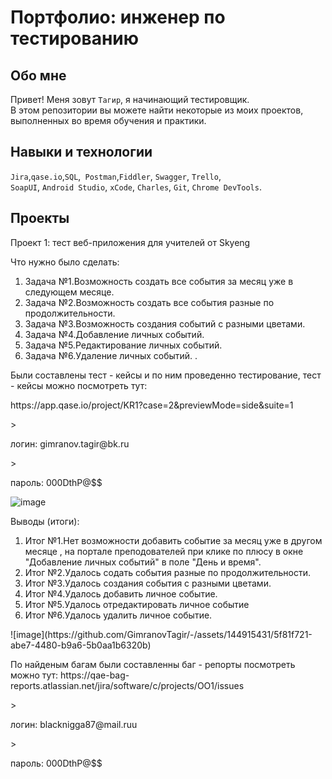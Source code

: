 # Портфолио: инженер по тестированию

## Обо мне 

Привет! Меня зовут ``Тагир``, я начинающий тестировщик. <br>
В этом репозитории вы можете найти некоторые из моих проектов, выполненных во время обучения и практики.
<br>

## Навыки и технологии
``Jira``,``qase.io``,``SQL``,`` Postman``,``Fiddler``, ``Swagger``, ``Trello``, <br>
``SoapUI``, ``Android Studio``, ``xCode``, ``Charles``, ``Git``, ``Chrome DevTools``.




## Проекты

<p> Проект 1: тест веб-приложения для учителей от Skyeng</p>
<p>Что нужно было сделать:<p>
<ol>
  <li>Задача №1.Возможность создать все события за месяц уже в следующем месяце.</li>
  <li>Задача №2.Возможность создать все события разные по продолжительности.</li>
   <li>Задача №3.Возможность создания событий с разными цветами.</li>
   <li>Задача №4.Добавление личных событий.</li>
  <li>Задача №5.Редактирование личных событий.</li>
   <li>Задача №6.Удаление личных событий.
.</li>
</ol>
<p> Были составлены тест - кейсы и по ним проведенно тестирование, тест - кейсы можно посмотреть тут:</p>
<p> https://app.qase.io/project/KR1?case=2&previewMode=side&suite=1</p>
> <p> логин: gimranov.tagir@bk.ru</p>
> <p> пароль: 000DthP@$$ </p>

![image](https://github.com/GimranovTagir/-/assets/144915431/875e52f2-12e9-4a98-98a9-df6c2b7a17c1)
 <p>Выводы (итоги):<p>
<ol>
  <li>Итог №1.Нет возможности добавить событие за месяц уже в другом месяце , на портале преподователей при клике по плюсу в окне "Добавление личных событий" в поле "День и время".</li>
  <li>Итог №2.Удалось содать события разные по продолжительности.</li>
  <li>Итог №3.Удалось создания события с разными цветами.</li>
  <li>Итог №4.Удалось добавить личное событие.</li>
  <li>Итог №5.Удалось отредактировать личное событие</li>
  <li>Итог №6.Удалось удалить личное событие.</li>
</ol>
![image](https://github.com/GimranovTagir/-/assets/144915431/5f81f721-abe7-4480-b9a6-5b0aa1b6320b)

<p>По найденым багам были составленны баг - репорты посмотреть можно тут: https://qae-bag-reports.atlassian.net/jira/software/c/projects/OO1/issues </p> 
> <p> логин: blacknigga87@mail.ruu</p>
> <p> пароль: 000DthP@$$ </p>


